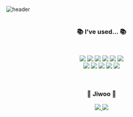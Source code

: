 ![header](https://capsule-render.vercel.app/api?type=Cylinder&color=CD919E&height=150&section=header&text=Jiwoo%20Choi&fontSize=60)
<br />
<br />
<h3 align="center">📚 I've used... 📚</h3>
<br />
<p align="center">
  <img src="https://img.shields.io/badge/C-A8B9CC?style=flat-square&logo=C&logoColor=black"/>
  <img src="https://img.shields.io/badge/C++-00599C?style=flat-square&logo=C%2B%2B&logoColor=black"/>
  <img src="https://img.shields.io/badge/Python-3766AB?style=flat-square&logo=Python&logoColor=white"/>
  <img src="https://img.shields.io/badge/JavaScript-F7DF1E?style=flat-square&logo=JavaScript&logoColor=black"/>
  <img src="https://img.shields.io/badge/HTML5-E34F26?style=flat-square&logo=HTML5&logoColor=black"/>
  <img src="https://img.shields.io/badge/css-1572B6?style=flat-square&logo=css3&logoColor=white"/>
  <br />
  <img src="https://img.shields.io/badge/React-61DAFB?style=flat-square&logo=React&logoColor=white"/>
  <img src="https://img.shields.io/badge/ReactNative-61DAFB?style=flat-square&logo=React&logoColor=white" />
  <img src="https://img.shields.io/badge/Android Studio-3DDC84?style=flat-square&logo=AndroidStudio&logoColor=white"/>
  <img src="https://img.shields.io/badge/Mysql-4479A1?style=flat-square&logo=MySql&logoColor=white"/>
  <img src="https://img.shields.io/badge/Figma-F24E1E?style=flat-square&logo=Figma&logoColor=white"/>
</p>
<br />
<h3 align="center">🙈 Jiwoo 🙉</h3>
<p align="center">
  <a href="https://www.instagram.com/_xixoo/"><img src="https://img.shields.io/badge/Instagram-E4405F?style=flat-square&logo=Instagram&logoColor=white&link=https://www.instagram.com/_xixoo/"/>
    <a href="mailto:zoowb0829@gmail.com"><img src="https://img.shields.io/badge/Gmail-d14836?style=flat-square&logo=Gmail&logoColor=white&link=mailto:zoowb0829@gmail.com"/>
</p>
